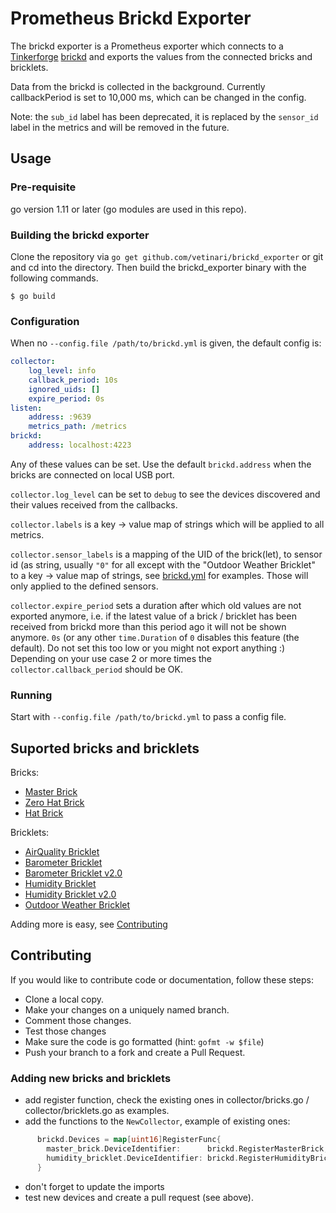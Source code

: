 # Prometheus Brickd Exporter

The brickd exporter is a Prometheus exporter which connects to a [Tinkerforge](https://www.tinkerforge.com/)
[brickd](https://www.tinkerforge.com/en/doc/Software/Brickd.html) and exports the values from the
connected bricks and bricklets.

Data from the brickd is collected in the background. Currently callbackPeriod is set to 10,000 ms, which can
be changed in the config.

Note: the `sub_id` label has been deprecated, it is replaced by the `sensor_id` label in the metrics and
will be removed in the future.


## Usage

### Pre-requisite

go version 1.11 or later (go modules are used in this repo).

### Building the brickd exporter

Clone the repository via `go get github.com/vetinari/brickd_exporter` or git and cd into the directory.
Then build the brickd\_exporter binary with the following commands.

    $ go build

### Configuration

When no `--config.file /path/to/brickd.yml` is given, the default config is:

```yaml
collector:
    log_level: info
    callback_period: 10s
    ignored_uids: []
    expire_period: 0s
listen:
    address: :9639
    metrics_path: /metrics
brickd:
    address: localhost:4223
```

Any of these values can be set. Use the default `brickd.address` when the bricks are connected
on local USB port.

`collector.log_level` can be set to `debug` to see the devices discovered and their values received
from the callbacks.

`collector.labels` is a key -> value map of strings which will be applied to all metrics.

`collector.sensor_labels` is a mapping of the UID of the brick(let), to sensor id (as string, usually
`"0"` for all except with the "Outdoor Weather Bricklet" to a key -> value map of strings, see [brickd.yml](brickd.yml)
for examples. Those will only applied to the defined sensors.

`collector.expire_period` sets a duration after which old values are not exported anymore, i.e. if the latest value of a 
brick / bricklet has been received from brickd more than this period ago it will not be shown anymore. `0s` (or any other
`time.Duration` of `0` disables this feature (the default). Do not set this too low or you might not export anything :) 
Depending on your use case 2 or more times the `collector.callback_period` should be OK.

### Running

Start with `--config.file /path/to/brickd.yml` to pass a config file. 

## Suported bricks and bricklets

Bricks:

* [Master Brick](https://www.tinkerforge.com/en/doc/Hardware/Bricks/Master_Brick.html)
* [Zero Hat Brick](https://www.tinkerforge.com/de/doc/Hardware/Bricks/HAT_Zero_Brick.html)
* [Hat Brick](https://www.tinkerforge.com/en/doc/Hardware/Bricks/HAT_Brick.html)

Bricklets:

* [AirQuality Bricklet](https://www.tinkerforge.com/en/doc/Hardware/Bricklets/Air_Quality.html)
* [Barometer Bricklet](https://www.tinkerforge.com/en/doc/Hardware/Bricklets/Barometer.html)
* [Barometer Bricklet v2.0](https://www.tinkerforge.com/en/doc/Hardware/Bricklets/Barometer_V2.html)
* [Humidity Bricklet](https://www.tinkerforge.com/en/doc/Hardware/Bricklets/Humidity.html)
* [Humidity Bricklet v2.0](https://www.tinkerforge.com/en/doc/Hardware/Bricklets/Humidity_V2.html)
* [Outdoor Weather Bricklet](https://www.tinkerforge.com/en/doc/Hardware/Bricklets/Outdoor_Weather.html)

Adding more is easy, see [Contributing](#contributing)

## Contributing

If you would like to contribute code or documentation, follow these steps:

* Clone a local copy.
* Make your changes on a uniquely named branch.
* Comment those changes.
* Test those changes 
* Make sure the code is go formatted (hint: `gofmt -w $file`)
* Push your branch to a fork and create a Pull Request.

### Adding new bricks and bricklets

* add register function, check the existing ones in collector/bricks.go / collector/bricklets.go
  as examples.
* add the functions to the `NewCollector`, example of existing ones:
```go
      brickd.Devices = map[uint16]RegisterFunc{
        master_brick.DeviceIdentifier:      brickd.RegisterMasterBrick,
        humidity_bricklet.DeviceIdentifier: brickd.RegisterHumidityBricklet,
      }
```
* don't forget to update the imports
* test new devices and create a pull request (see above).
